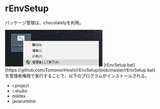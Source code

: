 # rEnvSetup
パッケージ管理は、chocolatelyを利用。

<img src="https://github.com/TomonoriHoshi/rEnvSetup/blob/master/rEnvSetup-Fig1.png" width="320px">
[rEnvSetup.bat](https://github.com/TomonoriHoshi/rEnvSetup/blob/master/rEnvSetup.bat)を管理者権限で実行することで、以下のプログラムがインストールされる。

- r.project 
- r.studio 
- miktex 
- javaruntime 



